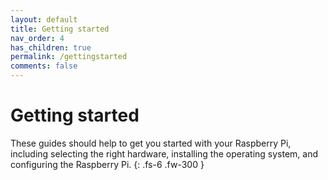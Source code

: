 ```yaml
---
layout: default
title: Getting started
nav_order: 4
has_children: true
permalink: /gettingstarted
comments: false
---
```


# Getting started

These guides should help to get you started with your Raspberry Pi, including selecting the right hardware, installing the operating system, and configuring the Raspberry Pi.
{: .fs-6 .fw-300 }
